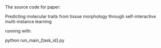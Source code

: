 The source code for paper:

Predicting molecular traits from tissue morphology through self-interactive multi-instance learning

running with:

python run_main_[task_id].py
